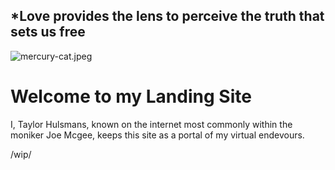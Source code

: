 ## *Love provides the lens to perceive the truth that sets us free
![mercury-cat.jpeg](https://github.com/Joe-mcgee/joe-mcgee.github.io/blob/issues/2/gtp-2/images/mercury-cat.jpeg)
# Welcome to my Landing Site
I, Taylor Hulsmans, known on the internet most commonly within the moniker Joe Mcgee, keeps this site as a portal of my virtual endevours.

/wip/
